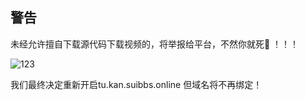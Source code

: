 ## 警告
未经允许擅自下载源代码下载视频的，将举报给平台，不然你就死🐴
！！！

![123](https://ftp.bmp.ovh/imgs/2021/07/20c40b4a12719cb6.jpg)


我们最终决定重新开启tu.kan.suibbs.online
但域名将不再绑定！
